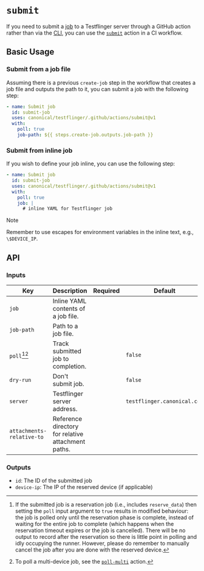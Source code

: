 # `submit`

If you need to submit a [job] to a Testflinger server through a GitHub action
rather than via the [CLI][cli], you can use the [`submit`](action.yaml) action
in a CI workflow.

## Basic Usage

### Submit from a job file

Assuming there is a previous `create-job` step in the workflow that creates a
job file and outputs the path to it, you can submit a job with the following
step:

```yaml
- name: Submit job
  id: submit-job
  uses: canonical/testflinger/.github/actions/submit@v1
  with:
    poll: true
    job-path: ${{ steps.create-job.outputs.job-path }}
```

### Submit from inline job

If you wish to define your job inline, you can use the following step:

```yaml
- name: Submit job
  id: submit-job
  uses: canonical/testflinger/.github/actions/submit@v1
  with:
    poll: true
    job: |
      # inline YAML for Testflinger job
```

> [!NOTE]
> Remember to use escapes for environment variables in the inline text, e.g., `\$DEVICE_IP`.

## API

### Inputs

| Key                       | Description                                        | Required | Default                     |
| ------------------------- | -------------------------------------------------- | -------- | --------------------------- |
| `job`                     | Inline YAML contents of a job file.                |          |                             |
| `job-path`                | Path to a job file.                                |          |                             |
| `poll`[^1][^2]            | Track submitted job to completion.                 |          | `false`                     |
| `dry-run`                 | Don't submit job.                                  |          | `false`                     |
| `server`                  | Testflinger server address.                        |          | `testflinger.canonical.com` |
| `attachments-relative-to` | Reference directory for relative attachment paths. |          |                             |

### Outputs

- `id`: The ID of the submitted job
- `device-ip`: The IP of the reserved device (if applicable)

[^1]:
    If the submitted job is a reservation job (i.e., includes `reserve_data`)
    then setting the `poll` input argument to `true` results in modified
    behaviour: the job is polled only until the reservation phase is complete,
    instead of waiting for the entire job to complete (which happens when the
    reservation timeout expires or the job is cancelled). There will be no
    output to record after the reservation so there is little point in polling
    and idly occupying the runner. However, please do remember to manually
    cancel the job after you are done with the reserved device.

[^2]: To poll a multi-device job, see the [`poll-multi`][poll-multi-action] action.

[job]: https://canonical-testflinger.readthedocs-hosted.com/en/latest/reference/job-schema.html
[cli]: ../../../cli/README.rst
[poll-multi-action]: ../poll-multi/README.md
